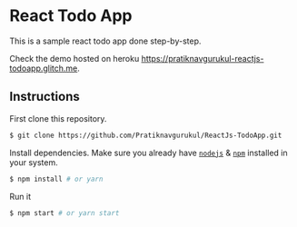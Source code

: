 # React Todo App

This is a sample react todo app done step-by-step.

Check the demo hosted on heroku https://pratiknavgurukul-reactjs-todoapp.glitch.me.


## Instructions

First clone this repository.
```bash
$ git clone https://github.com/Pratiknavgurukul/ReactJs-TodoApp.git
```

Install dependencies. Make sure you already have [`nodejs`](https://nodejs.org/en/) & [`npm`](https://www.npmjs.com/) installed in your system.
```bash
$ npm install # or yarn
```

Run it
```bash
$ npm start # or yarn start
```
